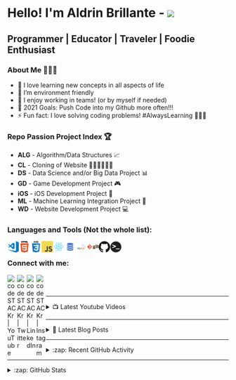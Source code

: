 # Hello! I'm Aldrin Brillante -  <img src="https://raw.githubusercontent.com/MartinHeinz/MartinHeinz/master/wave.gif" width="30px">


## Programmer | Educator | Traveler | Foodie Enthusiast

### About Me 🙋🏻‍♂️
- 🔭 I love learning new concepts in all aspects of life
- 🌱 I’m environment friendly
- 👯 I enjoy working in teams! (or by myself if needed)
- 🥅  2021 Goals: Push Code into my Github more often!!! 
- ⚡ Fun fact: I love solving coding problems! #AlwaysLearning 👨🏻‍💻 

### Repo Passion Project Index 🏆
- **ALG** - Algorithm/Data Structures 📈
- **CL** - Cloning of Website 🧑🏻‍💻🧑🏻‍💻
- **DS** - Data Science and/or Big Data Project 📊
- **GD** - Game Development Project 🎮
- **iOS** - iOS Development Project 📱
- **ML** - Machine Learning Integration Project 🤖 
- **WD** - Website Development Project 💻

### Languages and Tools (Not the whole list):

[<img align="left" alt="Visual Studio Code" width="26px" src="https://raw.githubusercontent.com/github/explore/80688e429a7d4ef2fca1e82350fe8e3517d3494d/topics/visual-studio-code/visual-studio-code.png" />][githubrepos]
[<img align="left" alt="HTML5" width="26px" src="https://raw.githubusercontent.com/github/explore/80688e429a7d4ef2fca1e82350fe8e3517d3494d/topics/html/html.png" />][githubrepos]
[<img align="left" alt="CSS3" width="26px" src="https://raw.githubusercontent.com/github/explore/80688e429a7d4ef2fca1e82350fe8e3517d3494d/topics/css/css.png" />][githubrepos]
[<img align="left" alt="JavaScript" width="26px" src="https://raw.githubusercontent.com/github/explore/80688e429a7d4ef2fca1e82350fe8e3517d3494d/topics/javascript/javascript.png" />][githubrepos]
[<img align="left" alt="React" width="26px" src="https://raw.githubusercontent.com/github/explore/80688e429a7d4ef2fca1e82350fe8e3517d3494d/topics/react/react.png" />][githubrepos]
[<img align="left" alt="SQL" width="26px" src="https://raw.githubusercontent.com/github/explore/80688e429a7d4ef2fca1e82350fe8e3517d3494d/topics/sql/sql.png" />][githubrepos]
[<img align="left" alt="MySQL" width="26px" src="https://raw.githubusercontent.com/github/explore/80688e429a7d4ef2fca1e82350fe8e3517d3494d/topics/mysql/mysql.png" />][githubrepos]
[<img align="left" alt="Git" width="26px" src="https://raw.githubusercontent.com/github/explore/80688e429a7d4ef2fca1e82350fe8e3517d3494d/topics/git/git.png" />][githubrepos]
[<img align="left" alt="GitHub" width="26px" src="https://raw.githubusercontent.com/github/explore/78df643247d429f6cc873026c0622819ad797942/topics/github/github.png" />][githubrepos]
[<img align="left" alt="Terminal" width="26px" src="https://raw.githubusercontent.com/github/explore/80688e429a7d4ef2fca1e82350fe8e3517d3494d/topics/terminal/terminal.png" />][githubrepos]


<br />

### Connect with me:

[<img align="left" alt="codeSTACKr | YouTube" width="22px" src="https://cdn.jsdelivr.net/npm/simple-icons@v3/icons/youtube.svg" />][youtube]
[<img align="left" alt="codeSTACKr | Twitter" width="22px" src="https://cdn.jsdelivr.net/npm/simple-icons@v3/icons/twitter.svg" />][twitter]
[<img align="left" alt="codeSTACKr | LinkedIn" width="22px" src="https://cdn.jsdelivr.net/npm/simple-icons@v3/icons/linkedin.svg" />][linkedin]
[<img align="left" alt="codeSTACKr | Instagram" width="22px" src="https://cdn.jsdelivr.net/npm/simple-icons@v3/icons/instagram.svg" />][instagram]

<br />
<br />

---

<details>
  <summary>📺 Latest Youtube Videos</summary>
  
<!--START_SECTION:youtube activity-->
1. 📺 [her (ft. Palawan) || GoPro 6 Freediving in Palawan, Philippines](https://www.youtube.com/watch?v=oGTZlNMB37k)
<!--END_SECTION:youtube activity-->

➡️ [more videos...](https://www.youtube.com/channel/UCChZ5EKe0IipouRD0Jm37oA?view_as=subscriber)

</details>

---

<details>
  <summary>📕 Latest Blog Posts</summary>
  
<!--START_SECTION:activity-->
1. 📕 [001:Faulty Education](https://medium.com/@aldrinbrillante/areas-of-interest-9ddc60295569)
<!--END_SECTION:activity-->

➡️ [more Blog activity...](https://medium.com/@aldrinbrillante)

</details>

---

<details>
  <summary>:zap: Recent GitHub Activity</summary>
  
<!--START_SECTION:activity-->
1. 💪 [Created Voice Recognition Chat Bot for MS Intensive (MS Hackathon | Python, Pygame)](https://github.com/aldrinbrillante/MS-Intensive-1.1)
<!--END_SECTION:activity-->

➡️ [more Github activity...](https://github.com/aldrinbrillante?tab=repositories)

</details>

---

<details>
  <summary>:zap: GitHub Stats</summary>

  [![Aldrin's github stats](https://github-readme-stats.vercel.app/api?username=aldrinbrillante)](https://github.com/aldrinbrillante/github-readme-stats)

  [![Aldrin's Programming Stats](https://github-readme-stats.vercel.app/api/top-langs/?username=aldrinbrillante&layout=compact)](https://github-readme-stats.vercel.app/api/top-langs/?username=aldrinbrillante&layout=compact)


</details>


[twitter]: https://twitter.com/drinbrillante
[youtube]: https://youtube.com/channel/UCChZ5EKe0IipouRD0Jm37oA
[instagram]: https://www.instagram.com/nirdla_/
[linkedin]: https://www.linkedin.com/in/aldrin-brillante-n/
[githubrepos]: https://github.com/aldrinbrillante?tab=repositories
